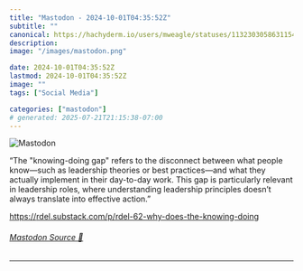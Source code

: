 ```yaml
---
title: "Mastodon - 2024-10-01T04:35:52Z"
subtitle: ""
canonical: https://hachyderm.io/users/mweagle/statuses/113230305863115426
description:
image: "/images/mastodon.png"

date: 2024-10-01T04:35:52Z
lastmod: 2024-10-01T04:35:52Z
image: ""
tags: ["Social Media"]

categories: ["mastodon"]
# generated: 2025-07-21T21:15:38-07:00
---
```

![Mastodon](/images/mastodon.png)

<p>“The &quot;knowing-doing gap&quot; refers to the disconnect between what people know—such as leadership theories or best practices—and what they actually implement in their day-to-day work. This gap is particularly relevant in leadership roles, where understanding leadership principles doesn’t always translate into effective action.”</p><p><a href="https://rdel.substack.com/p/rdel-62-why-does-the-knowing-doing" target="_blank" rel="nofollow noopener noreferrer" translate="no"><span class="invisible">https://</span><span class="ellipsis">rdel.substack.com/p/rdel-62-wh</span><span class="invisible">y-does-the-knowing-doing</span></a></p>


###### [Mastodon Source 🐘](https://hachyderm.io/@mweagle/113230305863115426)

___
